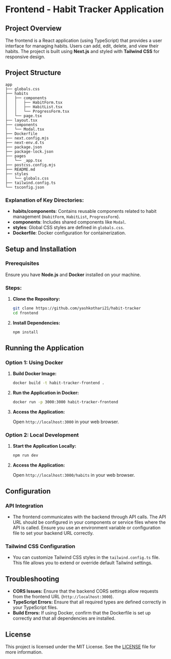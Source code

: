 # Frontend - Habit Tracker Application

## Project Overview

The frontend is a React application (using TypeScript) that provides a user interface for managing habits. Users can add, edit, delete, and view their habits. The project is built using **Next.js** and styled with **Tailwind CSS** for responsive design.

## Project Structure

```
app
├── globals.css
├── habits
│   ├── components
│   │   ├── HabitForm.tsx
│   │   ├── HabitList.tsx
│   │   └── ProgressForm.tsx
│   └── page.tsx
├── layout.tsx
├── components
│   └── Modal.tsx
├── Dockerfile
├── next.config.mjs
├── next-env.d.ts
├── package.json
├── package-lock.json
├── pages
│   └── _app.tsx
├── postcss.config.mjs
├── README.md
├── styles
│   └── globals.css
├── tailwind.config.ts
└── tsconfig.json
```

### Explanation of Key Directories:
- **habits/components**: Contains reusable components related to habit management (`HabitForm`, `HabitList`, `ProgressForm`).
- **components**: Includes shared components like `Modal`.
- **styles**: Global CSS styles are defined in `globals.css`.
- **Dockerfile**: Docker configuration for containerization.

## Setup and Installation

### Prerequisites

Ensure you have **Node.js** and **Docker** installed on your machine.

### Steps:

1. **Clone the Repository:**

   ```bash
   git clone https://github.com/yashkothari21/habit-tracker
   cd frontend
   ```

2. **Install Dependencies:**

   ```bash
   npm install
   ```

## Running the Application

### Option 1: Using Docker

1. **Build Docker Image:**

   ```bash
   docker build -t habit-tracker-frontend .
   ```

2. **Run the Application in Docker:**

   ```bash
   docker run -p 3000:3000 habit-tracker-frontend
   ```

3. **Access the Application:**

   Open `http://localhost:3000` in your web browser.

### Option 2: Local Development

1. **Start the Application Locally:**

   ```bash
   npm run dev
   ```

2. **Access the Application:**

   Open `http://localhost:3000/habits` in your web browser.

## Configuration

### API Integration

- The frontend communicates with the backend through API calls. The API URL should be configured in your components or service files where the API is called. Ensure you use an environment variable or configuration file to set your backend URL correctly.

### Tailwind CSS Configuration

- You can customize Tailwind CSS styles in the `tailwind.config.ts` file. This file allows you to extend or override default Tailwind settings.

## Troubleshooting

- **CORS Issues:** Ensure that the backend CORS settings allow requests from the frontend URL (`http://localhost:3000`).
- **TypeScript Errors:** Ensure that all required types are defined correctly in your TypeScript files.
- **Build Errors:** If using Docker, confirm that the Dockerfile is set up correctly and that all dependencies are installed.

## License

This project is licensed under the MIT License. See the [LICENSE](LICENSE) file for more information.